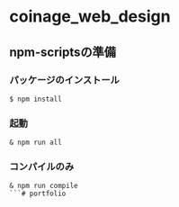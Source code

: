 # coinage_web_design

## npm-scriptsの準備

### パッケージのインストール

```
$ npm install
```

### 起動

```
& npm run all
```

### コンパイルのみ

```
& npm run compile
```# portfolio
